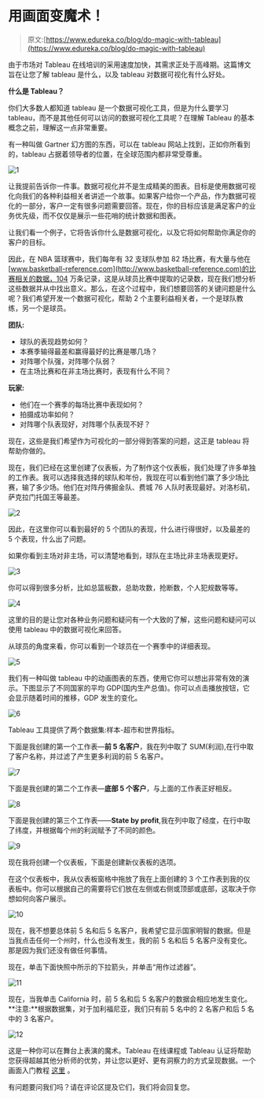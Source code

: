 # 用画面变魔术！

> 原文:[https://www.edureka.co/blog/do-magic-with-tableau](https://www.edureka.co/blog/do-magic-with-tableau)

由于市场对 Tableau 在线培训的采用速度加快，其需求正处于高峰期。这篇博文旨在让您了解 tableau 是什么，以及 tableau 对数据可视化有什么好处。

**什么是 Tableau？**

你们大多数人都知道 tableau 是一个数据可视化工具，但是为什么要学习 tableau，而不是其他任何可以访问的数据可视化工具呢？在理解 Tableau 的基本概念之前，理解这一点非常重要。

有一种叫做 Gartner 幻方图的东西，可以在 tableau 网站上找到，正如你所看到的，tableau 占据着领导者的位置，在全球范围内都非常受尊重。

![1](../Images/6918170a832b46c47a8816873f161cd0.png)

让我提前告诉你一件事。数据可视化并不是生成精美的图表。目标是使用数据可视化向我们的各种利益相关者讲述一个故事。如果客户给你一个产品，作为数据可视化的一部分，客户一定有很多问题需要回答。现在，你的目标应该是满足客户的业务优先级，而不仅仅是展示一些花哨的统计数据和图表。

让我们看一个例子，它将告诉你什么是数据可视化，以及它将如何帮助你满足你的客户的目标。

因此，在 NBA 篮球赛中，我们每年有 32 支球队参加 82 场比赛，有大量与他在[www.basketball-reference.com](http://www.basketball-reference.com)的比赛相关的数据，104 万条记录，这是从球员比赛中提取的记录数，现在我们想分析这些数据并从中找出意义。那么，在这个过程中，我们想要回答的关键问题是什么呢？我们希望开发一个数据可视化，帮助 2 个主要利益相关者，一个是球队教练，另一个是球员。

**团队:**

*   球队的表现趋势如何？
*   本赛季输得最差和赢得最好的比赛是哪几场？
*   对阵哪个队强，对阵哪个队弱？
*   在主场比赛和在非主场比赛时，表现有什么不同？

**玩家:**

*   他们在一个赛季的每场比赛中表现如何？
*   拍摄成功率如何？
*   对阵哪个队表现好，对阵哪个队表现不好？

现在，这些是我们希望作为可视化的一部分得到答案的问题，这正是 tableau 将帮助你做的。

现在，我们已经在这里创建了仪表板，为了制作这个仪表板，我们处理了许多单独的工作表。我可以选择我选择的球队和年份，我现在可以看到他们赢了多少场比赛，输了多少场。他们在对阵丹佛掘金队、费城 76 人队时表现最好。对洛杉矶，萨克拉门托国王等最差。

![2](../Images/f6873cf80990a03564e9bb6fa91ee68d.png)

因此，在这里你可以看到最好的 5 个团队的表现，什么进行得很好，以及最差的 5 个表现，什么出了问题。

如果你看到主场对非主场，可以清楚地看到，球队在主场比非主场表现更好。

![3](../Images/272ded48b9982641fff7922d77416b28.png)

你可以得到很多分析，比如总篮板数，总助攻数，抢断数，个人犯规数等等。

![4](../Images/31690da84ade4f9cba68e34452f779be.png)

这里的目的是让您对各种业务问题和疑问有一个大致的了解，这些问题和疑问可以使用 tableau 中的数据可视化来回答。

从球员的角度来看，你可以看到一个球员在一个赛季中的详细表现。

![5](../Images/da52691d20438d799a42a271d46bd7b5.png)

我们有一种叫做 tableau 中的动画图表的东西，使用它你可以想出非常有效的演示。下图显示了不同国家的平均 GDP(国内生产总值)。你可以点击播放按钮，它会显示随着时间的推移，GDP 发生的变化。

![6](../Images/dca3db0312cfdecf1d244ba938bded2d.png)

Tableau 工具提供了两个数据集:样本-超市和世界指标。

下面是我创建的第一个工作表—**前 5 名客户**，我在列中取了 SUM(利润),在行中取了客户名称，并过滤了产生更多利润的前 5 名客户。

![7](../Images/ad0ff956a3e93d4b3e2b9e768740ab9a.png)

下面是我创建的第二个工作表—**底部 5 个客户**，与上面的工作表正好相反。

![8](../Images/084d13ff3f2a34cf1cc11ec3b8fa2a2b.png)

下面是我创建的第三个工作表——**State by profit**,我在列中取了经度，在行中取了纬度，并根据每个州的利润赋予了不同的颜色。

![9](../Images/487452366b3a2c9e5136fb7d928e86ac.png)

现在我将创建一个仪表板，下面是创建新仪表板的选项。

在这个仪表板中，我从仪表板窗格中拖放了我在上面创建的 3 个工作表到我的仪表板中。你可以根据自己的需要将它们放在左侧或右侧或顶部或底部，这取决于你想如何向客户展示。

![10](../Images/02ba8ae4b881668f6ca7e48e5cb15846.png)

现在，我不想要总体前 5 名和后 5 名客户，我希望它显示国家明智的数据。但是当我点击任何一个州时，什么也没有发生，我的前 5 名和后 5 名客户没有变化。那是因为我们还没有做任何事情。

现在，单击下面快照中所示的下拉箭头，并单击“用作过滤器”。

![11](../Images/6b5834b0f47b43ba8be1711901c75e42.png)

现在，当我单击 California 时，前 5 名和后 5 名客户的数据会相应地发生变化。**注意:**根据数据集，对于加利福尼亚，我们只有前 5 名中的 2 名客户和后 5 名中的 3 名客户。

![12](../Images/743b09a0031d228a96f8b3d2b1d47164.png)

这是一种你可以在舞台上表演的魔术。Tableau 在线课程或 Tableau 认证将帮助您获得超越其他分析师的优势，并让您以更好、更有洞察力的方式呈现数据。一个画面入门教程 [这里](https://www.youtube.com/watch?v=h62WMpZU5PE&%20link& "here") 。

有问题要问我们吗？请在评论区提及它们，我们将会回复您。